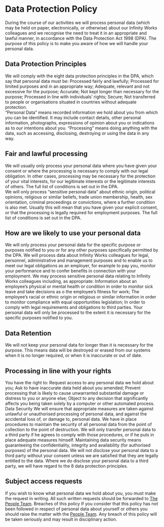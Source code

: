 # Data Protection Policy
During the course of our activities we will process personal data (which may be held on paper, electronically, or otherwise) about our Infinity Works colleagues and we recognise the need to treat it in an appropriate and lawful manner, in accordance with the Data Protection Act 1998 (DPA).  The purpose of this policy is to make you aware of how we will handle your personal data.  
## Data Protection Principles
We will comply with the eight data protection principles in the DPA, which say that personal data must be: 
Processed fairly and lawfully; 
Processed for limited purposes and in an appropriate way; 
Adequate, relevant and not excessive for the purpose; 
Accurate; 
Not kept longer than necessary for the purpose; 
Processed in line with individuals’ rights; 
Secure; 
Not transferred to people or organisations situated in countries without adequate protection.  
“Personal Data” means recorded information we hold about you from which you can be identified.  It may include contact details, other personal information, photographs, expressions of opinion about you or indications as to our intentions about you.  “Processing” means doing anything with the data, such as accessing, disclosing, destroying or using the data in any way. 
## Fair and lawful processing
We will usually only process your personal data where you have given your consent or where the processing is necessary to comply with our legal obligation.  In other cases, processing may be necessary for the protection of your vital interests, for our legitimate interests or the legitimate interests of others.  The full list of conditions is set out in the DPA.  
We will only process “sensitive personal data” about ethnic origin, political opinions, religious or similar beliefs, trade union membership, health, sex orientation, criminal proceedings or convictions, where a further condition is also met.  Usually this will mean that you have given your explicit consent, or that the processing is legally required for employment purposes.  The full list of conditions is set out in the DPA. 
## How are we likely to use your personal data
We will only process your personal data for the specific purpose or purposes notified to you or for any other purposes specifically permitted by the DPA.  We will process data about Infinity Works colleagues for legal, personnel, administrative and management purposes and to enable us to meet our legal obligations as an employer, for example to pay you, monitor your performance and to confer benefits in connection with your employment.  We may process sensitive personal data relating to Infinity Works colleagues including, as appropriate: 
Information about an employee’s physical or mental health or condition in order to monitor sick leave and take decisions as o the employee’s fitness for work; 
The employee’s racial or ethnic origin or religious or similar information in order to monitor compliance with equal opportunities legislation; 
In order to comply with legal requirements and obligations to third parties. 
Your personal data will only be processed to the extent it is necessary for the specific purposes notified to you. 
## Data Retention
We will not keep your personal data for longer than it is necessary for the purpose.  This means data will be destroyed or erased from our systems when it is no longer required, or when it is inaccurate or out of date. 
## Processing in line with your rights
You have the right to: 
Request access to any personal data we hold about you; 
Ask to have inaccurate data held about you amended; 
Prevent processing that is likely to cause unwarranted substantial damage or distress to you or anyone else; 
Object to any decision that significantly affects you being taken solely by a computer or other automated process. 
Data Security
We will ensure that appropriate measures are taken against unlawful or unauthorised processing of personal data, and against the accidental loss of, or damage to, personal data.   We have in place procedures to maintain the security of all personal data from the point of collection to the point of destruction.  We will only transfer personal data to a third party if he agrees to comply with those procedures, or if he puts in place adequate measures himself.  Maintaining data security means guaranteeing the confidentiality, integrity and availability (for authorised purposes) of the personal data. 
We will not disclose your personal data to a third party without your consent unless we are satisfied that they are legally entitled to the data.  Where we do disclose your personal data to a third party, we will have regard to the 8 data protection principles.  
## Subject access requests
If you wish to know what personal data we hold about you, you must make the request in writing.  All such written requests should be forwarded to [The People Team](people@infinityworks.com).
Breaches of this policy
If you consider that this policy has not been followed in respect of personal data about yourself or others you should raise the matter with the [People Team](people@infinityworks.com).  Any breach of this policy will be taken seriously and may result in disciplinary action. 
